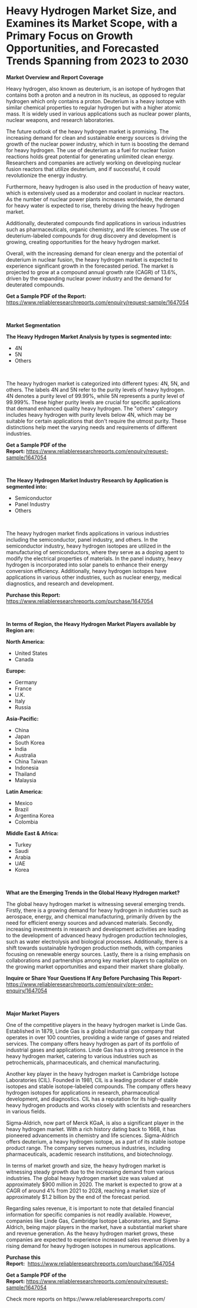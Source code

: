 <p><h1>Heavy Hydrogen Market Size, and Examines its Market Scope, with a Primary Focus on Growth Opportunities, and Forecasted Trends Spanning from 2023 to 2030</h1></p><p><strong>Market Overview and Report Coverage</strong></p>
<p><p>Heavy hydrogen, also known as deuterium, is an isotope of hydrogen that contains both a proton and a neutron in its nucleus, as opposed to regular hydrogen which only contains a proton. Deuterium is a heavy isotope with similar chemical properties to regular hydrogen but with a higher atomic mass. It is widely used in various applications such as nuclear power plants, nuclear weapons, and research laboratories.</p><p>The future outlook of the heavy hydrogen market is promising. The increasing demand for clean and sustainable energy sources is driving the growth of the nuclear power industry, which in turn is boosting the demand for heavy hydrogen. The use of deuterium as a fuel for nuclear fusion reactions holds great potential for generating unlimited clean energy. Researchers and companies are actively working on developing nuclear fusion reactors that utilize deuterium, and if successful, it could revolutionize the energy industry.</p><p>Furthermore, heavy hydrogen is also used in the production of heavy water, which is extensively used as a moderator and coolant in nuclear reactors. As the number of nuclear power plants increases worldwide, the demand for heavy water is expected to rise, thereby driving the heavy hydrogen market.</p><p>Additionally, deuterated compounds find applications in various industries such as pharmaceuticals, organic chemistry, and life sciences. The use of deuterium-labeled compounds for drug discovery and development is growing, creating opportunities for the heavy hydrogen market.</p><p>Overall, with the increasing demand for clean energy and the potential of deuterium in nuclear fusion, the heavy hydrogen market is expected to experience significant growth in the forecasted period. The market is projected to grow at a compound annual growth rate (CAGR) of 13.6%, driven by the expanding nuclear power industry and the demand for deuterated compounds.</p></p>
<p><strong>Get a Sample PDF of the Report:</strong> <a href="https://www.reliableresearchreports.com/enquiry/request-sample/1647054">https://www.reliableresearchreports.com/enquiry/request-sample/1647054</a></p>
<p>&nbsp;</p>
<p><strong>Market Segmentation</strong></p>
<p><strong>The Heavy Hydrogen Market Analysis by types is segmented into:</strong></p>
<p><ul><li>4N</li><li>5N</li><li>Others</li></ul></p>
<p>&nbsp;</p>
<p><p>The heavy hydrogen market is categorized into different types: 4N, 5N, and others. The labels 4N and 5N refer to the purity levels of heavy hydrogen. 4N denotes a purity level of 99.99%, while 5N represents a purity level of 99.999%. These higher purity levels are crucial for specific applications that demand enhanced quality heavy hydrogen. The "others" category includes heavy hydrogen with purity levels below 4N, which may be suitable for certain applications that don't require the utmost purity. These distinctions help meet the varying needs and requirements of different industries.</p></p>
<p><strong>Get a Sample PDF of the Report:</strong>&nbsp;<a href="https://www.reliableresearchreports.com/enquiry/request-sample/1647054">https://www.reliableresearchreports.com/enquiry/request-sample/1647054</a></p>
<p>&nbsp;</p>
<p><strong>The Heavy Hydrogen Market Industry Research by Application is segmented into:</strong></p>
<p><ul><li>Semiconductor</li><li>Panel Industry</li><li>Others</li></ul></p>
<p>&nbsp;</p>
<p><p>The heavy hydrogen market finds applications in various industries including the semiconductor, panel industry, and others. In the semiconductor industry, heavy hydrogen isotopes are utilized in the manufacturing of semiconductors, where they serve as a doping agent to modify the electrical properties of materials. In the panel industry, heavy hydrogen is incorporated into solar panels to enhance their energy conversion efficiency. Additionally, heavy hydrogen isotopes have applications in various other industries, such as nuclear energy, medical diagnostics, and research and development.</p></p>
<p><strong>Purchase this Report:</strong>&nbsp; <a href="https://www.reliableresearchreports.com/purchase/1647054">https://www.reliableresearchreports.com/purchase/1647054</a></p>
<p>&nbsp;</p>
<p><strong>In terms of Region, the Heavy Hydrogen Market Players available by Region are:</strong></p>
<p>
    <p> <strong> North America: </strong>
        <ul>
            <li>United States</li>
            <li>Canada</li>
        </ul>
        </p> 
    <p> <strong> Europe: </strong>
        <ul>
            <li>Germany</li>
            <li>France</li>
            <li>U.K.</li>
            <li>Italy</li>
            <li>Russia</li>
        </ul>
        </p> 
    <p> <strong> Asia-Pacific: </strong>
        <ul>
            <li>China</li>
            <li>Japan</li>
            <li>South Korea</li>
            <li>India</li>
            <li>Australia</li>
            <li>China Taiwan</li>
            <li>Indonesia</li>
            <li>Thailand</li>
            <li>Malaysia</li>
        </ul>
        </p> 
    <p> <strong> Latin America: </strong>
        <ul>
            <li>Mexico</li>
            <li>Brazil</li>
            <li>Argentina Korea</li>
            <li>Colombia</li>
        </ul>
        </p> 
    <p> <strong> Middle East & Africa: </strong>
        <ul>
            <li>Turkey</li>
            <li>Saudi</li>
            <li>Arabia</li>
            <li>UAE</li>
            <li>Korea</li>
        </ul>
    </p>
    </p>
<p>&nbsp;</p>
<p><strong>What are the Emerging Trends in the Global Heavy Hydrogen market?</strong></p>
<p><p>The global heavy hydrogen market is witnessing several emerging trends. Firstly, there is a growing demand for heavy hydrogen in industries such as aerospace, energy, and chemical manufacturing, primarily driven by the need for efficient energy sources and advanced materials. Secondly, increasing investments in research and development activities are leading to the development of advanced heavy hydrogen production technologies, such as water electrolysis and biological processes. Additionally, there is a shift towards sustainable hydrogen production methods, with companies focusing on renewable energy sources. Lastly, there is a rising emphasis on collaborations and partnerships among key market players to capitalize on the growing market opportunities and expand their market share globally.</p></p>
<p><strong>Inquire or Share Your Questions If Any Before Purchasing This Report</strong>- <a href="https://www.reliableresearchreports.com/enquiry/pre-order-enquiry/1647054">https://www.reliableresearchreports.com/enquiry/pre-order-enquiry/1647054</a></p>
<p>&nbsp;</p>
<p><strong>Major Market Players</strong></p>
<p><p>One of the competitive players in the heavy hydrogen market is Linde Gas. Established in 1879, Linde Gas is a global industrial gas company that operates in over 100 countries, providing a wide range of gases and related services. The company offers heavy hydrogen as part of its portfolio of industrial gases and applications. Linde Gas has a strong presence in the heavy hydrogen market, catering to various industries such as petrochemicals, pharmaceuticals, and chemical manufacturing.</p><p>Another key player in the heavy hydrogen market is Cambridge Isotope Laboratories (CIL). Founded in 1981, CIL is a leading producer of stable isotopes and stable isotope-labeled compounds. The company offers heavy hydrogen isotopes for applications in research, pharmaceutical development, and diagnostics. CIL has a reputation for its high-quality heavy hydrogen products and works closely with scientists and researchers in various fields.</p><p>Sigma-Aldrich, now part of Merck KGaA, is also a significant player in the heavy hydrogen market. With a rich history dating back to 1668, it has pioneered advancements in chemistry and life sciences. Sigma-Aldrich offers deuterium, a heavy hydrogen isotope, as a part of its stable isotope product range. The company serves numerous industries, including pharmaceuticals, academic research institutions, and biotechnology.</p><p>In terms of market growth and size, the heavy hydrogen market is witnessing steady growth due to the increasing demand from various industries. The global heavy hydrogen market size was valued at approximately $900 million in 2020. The market is expected to grow at a CAGR of around 4% from 2021 to 2028, reaching a market size of approximately $1.2 billion by the end of the forecast period.</p><p>Regarding sales revenue, it is important to note that detailed financial information for specific companies is not readily available. However, companies like Linde Gas, Cambridge Isotope Laboratories, and Sigma-Aldrich, being major players in the market, have a substantial market share and revenue generation. As the heavy hydrogen market grows, these companies are expected to experience increased sales revenue driven by a rising demand for heavy hydrogen isotopes in numerous applications.</p></p>
<p><strong>Purchase this Report:</strong>&nbsp;&nbsp;<a href="https://www.reliableresearchreports.com/purchase/1647054">https://www.reliableresearchreports.com/purchase/1647054</a></p>
<p></p>
<p><strong>Get a Sample PDF of the Report:</strong>&nbsp;<a href="https://www.reliableresearchreports.com/enquiry/request-sample/1647054">https://www.reliableresearchreports.com/enquiry/request-sample/1647054</a></p>
<p>Check more reports on https://www.reliableresearchreports.com/</p>